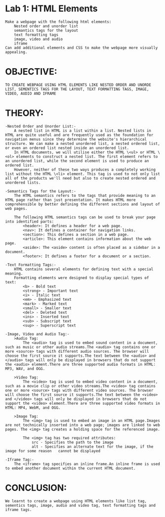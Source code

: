 # Lab 1: HTML Elements
    Make a webpage with the following html elements:
        Nested order and unorder list
        semantics tags for the layout
        text formatting tags
        image, video and audio
        iframe
    Can add additional elements and CSS to make the webpage more visually appealing.

# OBJECTIVE:
    TO CREATE WEBPAGE USING HTML ELEMENTS LIKE NESTED ORDER AND UNORDE LIST, SEMENTICS TAGS FOR THE LAYOUT, TEXT FORMATTING TAGS, IMAGE, VIDEO, AUDIO AND IFRAME


# THEORY:
    -Nested Order and Unorder List:-
        A nested list in HTML is a list within a list. Nested lists in HTML are quite useful and are frequently used as the foundation for navigation menus since they determine the website's hierarchical structure. We can make a nested unordered list, a nested ordered list, or even an ordered list nested inside an unordered list.
        In HTML documents, we will utilise either the HTML \<ul> or HTML \<ol> elements to construct a nested list. The first element refers to an unordered list, while the second element is used to produce an ordered list.
        However, neither of these two ways produces a completely working list without the HTML \<li> element. This tag is used to not only list all of the products we'll need but also to create nested ordered and unordered lists.

    -Semantics Tags for the Layout:-
        The HTML semantics refers to the tags that provide meaning to an HTML page rather than just presentation. It makes HTML more comprehensible by better defining the different sections and layout of web pages.
            
        The following HTML semantics tags can be used to break your page into identified parts:
            <header>: It defines a header for a web page.
            <nav>: It defines a container for navigation links.
            <section>: This defines a section in a web page.
            <article>: This element contains information about the web page.
            <aside>: The <aside> content is often placed as a sidebar in a document.
            <footer>: It defines a footer for a document or a section.

    -Text Formatting Tags:-
        HTML contains several elements for defining text with a special meaning.
        Formatting elements were designed to display special types of text:
            <b> - Bold text
            <strong> - Important text
            <i> - Italic text
            <em> - Emphasized text
            <mark> - Marked text
            <small> - Smaller text
            <del> - Deleted text
            <ins> - Inserted text
            <sub> - Subscript text
            <sup> - Superscript text

    -Image, Video and Audio Tag:-
        >Audio Tag:
            The <audio> tag is used to embed sound content in a document, such as music or other audio streams.The <audio> tag contains one or more <source> tags with different audio sources. The browser will choose the first source it supports.The text between the <audio> and </audio> tags will only be displayed in browsers that do not support the <audio> element.There are three supported audio formats in HTML: MP3, WAV, and OGG.

        >Video Tag:
            The <video> tag is used to embed video content in a document, such as a movie clip or other video streams.The <video> tag contains one or more <source> tags with different video sources. The browser will choose the first source it supports.The text between the <video> and </video> tags will only be displayed in browsers that do not support the <video> element.There are three supported video formats in HTML: MP4, WebM, and OGG.

        >Image Tag:
            The <img> tag is used to embed an image in an HTML page.Images are not technically inserted into a web page; images are linked to web pages. The <img> tag creates a holding space for the referenced image.

            The <img> tag has two required attributes:
                src - Specifies the path to the image
                alt - Specifies an alternate text for the image, if the image for some reason   cannot be displayed

    -Iframe Tag:-
        The <iframe> tag specifies an inline frame.An inline frame is used to embed another document within the current HTML document.


# CONCLUSION:
    We learnt to create a webpage using HTML elements like list tag, sementics tags, image, audio and video tag, text formatting tags and iframe tags.        




              


              

             
              